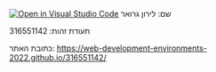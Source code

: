 [![Open in Visual Studio Code](https://classroom.github.com/assets/open-in-vscode-f059dc9a6f8d3a56e377f745f24479a46679e63a5d9fe6f495e02850cd0d8118.svg)](https://classroom.github.com/online_ide?assignment_repo_id=7502310&assignment_repo_type=AssignmentRepo)
שם: לירון גרואר

תעודת זהות: 316551142

כתובת האתר: https://web-development-environments-2022.github.io/316551142/
